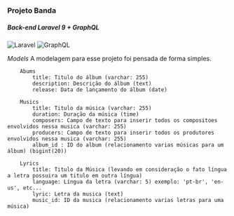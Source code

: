 ### Projeto Banda
##### _Back-end Laravel 9 + GraphQL_
![Laravel](https://img.shields.io/badge/-Laravel-383838?style=for-the-badge&logo=Laravel) ![GraphQL](https://img.shields.io/badge/-GraphQL-383838?style=for-the-badge&logo=GraphQL)

_Models_
A modelagem para esse projeto foi pensada de forma simples.

``` 
    Abums
        title: Titulo do álbum (varchar: 255)
        description: Descrição do álbum (text)
        release: Data de lançamento do álbum (date)
        
    Musics
        title: Titulo da música (varchar: 255)
        duration: Duração da música (time)
        composers: Campo de texto para inserir todos os compositoes envolvidos nessa musica (varchar: 255)
        producers: Campo de texto para inserir todos os produtores envolvidos nessa musica (varchar: 255)
        album_id : ID do album (relacionamento varias músicas para um álbum) (bigint(20))
    
    Lyrics
        title: Titulo da Música (levando em consideração o fato língua a letra possuira um titulo em outra língua)
        language: Língua da letra (varchar: 5) exemplo: 'pt-br', 'en-us', etc...
        lyric: Letra da musica (text)
        music_id: ID da musica (relacionamento varias letras para uma música)
```
